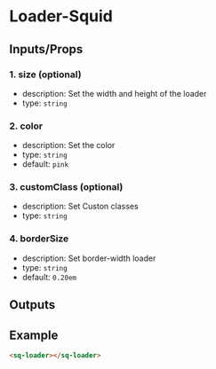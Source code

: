# Loader-Squid

## Inputs/Props

### 1. size (optional)

- description: Set the width and height of the loader
- type: `string`

### 2. color

- description: Set the color
- type: `string`
- default: `pink`

### 3. customClass (optional)

- description: Set Custon classes
- type: `string`

### 4. borderSize

- description: Set border-width loader
- type: `string`
- default: `0.20em`

## Outputs

## Example

```html
<sq-loader></sq-loader>
```
